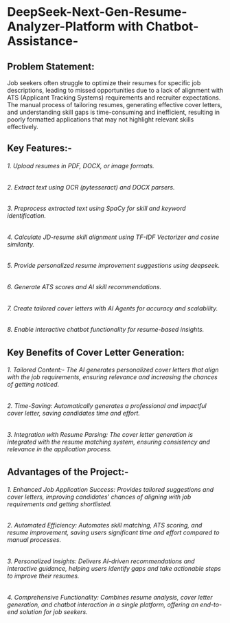 # DeepSeek-Next-Gen-Resume-Analyzer-Platform with Chatbot-Assistance-

## **Problem Statement**:

Job seekers often struggle to optimize their resumes for specific job descriptions, leading to missed opportunities due to a lack of alignment with ATS (Applicant Tracking Systems) requirements and recruiter expectations. The manual process of tailoring resumes, generating effective cover letters, and understanding skill gaps is time-consuming and inefficient, resulting in poorly formatted applications that may not highlight relevant skills effectively.

## **Key Features**:-

###### 1. Upload resumes in PDF, DOCX, or image formats.
###### 2. Extract text using OCR (pytesseract) and DOCX parsers.
###### 3. Preprocess extracted text using SpaCy for skill and keyword identification.
###### 4. Calculate JD-resume skill alignment using TF-IDF Vectorizer and cosine similarity.
###### 5. Provide personalized resume improvement suggestions using deepseek.
###### 6. Generate ATS scores and AI skill recommendations.
###### 7. Create tailored cover letters with AI Agents for accuracy and scalability.
###### 8. Enable interactive chatbot functionality for resume-based insights.

## **Key Benefits of Cover Letter Generation:**

###### 1. Tailored Content:- The AI generates personalized cover letters that align with the job requirements, ensuring relevance and increasing the chances of getting noticed.
###### 2. Time-Saving: Automatically generates a professional and impactful cover letter, saving candidates time and effort.
###### 3. Integration with Resume Parsing: The cover letter generation is integrated with the resume matching system, ensuring consistency and relevance in the application process.


## **Advantages of the Project**:-
###### 1. Enhanced Job Application Success: Provides tailored suggestions and cover letters, improving candidates' chances of aligning with job requirements and getting shortlisted.

###### 2. Automated Efficiency: Automates skill matching, ATS scoring, and resume improvement, saving users significant time and effort compared to manual processes.

###### 3. Personalized Insights: Delivers AI-driven recommendations and interactive guidance, helping users identify gaps and take actionable steps to improve their resumes.

###### 4. Comprehensive Functionality: Combines resume analysis, cover letter generation, and chatbot interaction in a single platform, offering an end-to-end solution for job seekers.
